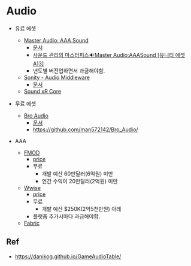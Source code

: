 # Audio

- 유료 에셋
  - [Master Audio: AAA Sound](https://assetstore.unity.com/publishers/2178)
    - [문서](https://www.dtdevtools.com/docs/masteraudio/TOC.htm)
    - [사운드 관리의 마스터피스🔉Master Audio:AAASound [유니티 에셋 A13]](https://www.youtube.com/watch?v=TXuhjYoVGOg)
    - 년도별 버전업하면서 과금해야함.
  - [Sonity - Audio Middleware](https://assetstore.unity.com/packages/tools/audio/sonity-audio-middleware-229857)
    - [문서](https://sonityaudio.github.io/)
  - [Sound xR Core](https://assetstore-fallback.unity.com/packages/tools/audio/sound-xr-core-252942)

- 무료 에셋
  - [Bro Audio](https://assetstore.unity.com/packages/tools/audio/bro-audio-257362)
    - [문서](https://man572142s-organization.gitbook.io/broaudio)
    - <https://github.com/man572142/Bro_Audio/>

- AAA
  - [FMOD](./fmod.md)
    - [price](https://www.fmod.com/licensing)
    - 무료
      - 개발 예산 60만달러(6억원) 미만
      - 연간 수익이 20만달러(2억원) 미만
  - [Wwise](https://www.audiokinetic.com/ko/)
    - [price](https://www.audiokinetic.com/en/wwise/pricing/for-games/?asia=#wwise_commercial_pricing)
    - 무료
      - 개발 예산 $250K(2억5천만원) 아레
    - 플랫폼 추가시마다 과금해야함.
  - [Fabric](https://www.tazman-audio.co.uk/software)


## Ref

- <https://danikog.github.io/GameAudioTable/>

